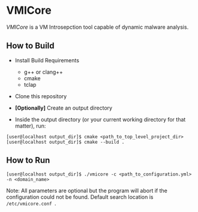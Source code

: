 # VMICore

_VMICore_ is a VM Introsepction tool capable of dynamic malware analysis.

## How to Build

-   Install Build Requirements
    -   g++ or clang++
    -   cmake
    -   tclap

-   Clone this repository

-   **\[Optionally]** Create an output directory

-   Inside the output directory (or your current working directory for that matter), run:

```console
[user@localhost output_dir]$ cmake <path_to_top_level_project_dir>
[user@localhost output_dir]$ cmake --build .
```

## How to Run

```console
[user@localhost output_dir]$ ./vmicore -c <path_to_configuration.yml> -n <domain_name>
```

Note: All parameters are optional but the program will abort if the configuration could not be found.
Default search location is `/etc/vmicore.conf `.
